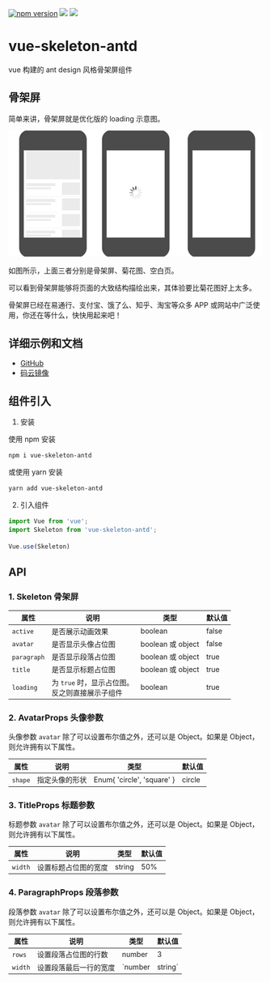 [![npm version](https://badge.fury.io/js/vue-skeleton-antd.svg)](https://badge.fury.io/js/vue-skeleton-antd)
[![](https://img.shields.io/npm/dt/vue-skeleton-antd.svg)](https://badge.fury.io/js/vue-skeleton-antd)
![](https://img.shields.io/badge/license-MIT-000000.svg)


# vue-skeleton-antd

vue 构建的 ant design 风格骨架屏组件

## 骨架屏

简单来讲，骨架屏就是优化版的 loading 示意图。

![骨架屏示意图，图片来源：网络](./docs/.vuepress/public/skeleton-loading-null.webp)

如图所示，上面三者分别是骨架屏、菊花图、空白页。

可以看到骨架屏能够将页面的大致结构描绘出来，其体验要比菊花图好上太多。

骨架屏已经在易通行、支付宝、饿了么、知乎、淘宝等众多 APP 或网站中广泛使用，你还在等什么，快快用起来吧！

## 详细示例和文档

+ [GitHub](https://wencaizhang.github.io/vue-skeleton-antd/)
+ [码云镜像](https://wencaizhang.gitee.io/vue-skeleton-antd/)

## 组件引入

1. 安装

使用 npm 安装
```bash
npm i vue-skeleton-antd
```

或使用 yarn 安装

```bash
yarn add vue-skeleton-antd
```

2. 引入组件

```js
import Vue from 'vue';
import Skeleton from 'vue-skeleton-antd';

Vue.use(Skeleton)
```

## API


### 1. Skeleton 骨架屏

|  属性 |  说明 | 类型  |  默认值 |
| ------------ | ------------ | ------------ | ------------ |
|  `active` |  是否展示动画效果 | boolean  | false  |
|  `avatar` |  是否显示头像占位图 |  boolean 或 object |  false |
|  `paragraph` |  是否显示段落占位图 |  boolean 或 object |  true |
|  `title` |  是否显示标题占位图 |  boolean 或 object |  true |
|  `loading` |  为 `true` 时，显示占位图。<br>反之则直接展示子组件 |  boolean |  true |

### 2. AvatarProps 头像参数

头像参数 `avatar` 除了可以设置布尔值之外，还可以是 Object。如果是 Object，则允许拥有以下属性。

|  属性 |  说明 | 类型  |  默认值 |
| ------------ | ------------ | ------------ | ------------ |
|  `shape` |  指定头像的形状 | Enum{ 'circle', 'square' }  | circle  |

### 3. TitleProps 标题参数

标题参数 `avatar` 除了可以设置布尔值之外，还可以是 Object。如果是 Object，则允许拥有以下属性。

|  属性 |  说明 | 类型  |  默认值 |
| ------------ | ------------ | ------------ | ------------ |
|  `width` |  设置标题占位图的宽度 | string  |  50%  |

### 4. ParagraphProps 段落参数

段落参数 `avatar` 除了可以设置布尔值之外，还可以是 Object。如果是 Object，则允许拥有以下属性。

|  属性 |  说明 | 类型  |  默认值 |
| ------------ | ------------ | ------------ | ------------ |
|  `rows` |  设置段落占位图的行数 | number  | 3  |
|  `width` |  设置段落最后一行的宽度 | `number | string`  | -  |
